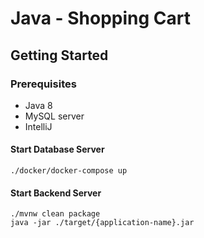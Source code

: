 # Java - Shopping Cart

## Getting Started

### Prerequisites
- Java 8
- MySQL server
- IntelliJ

#### Start Database Server
```
./docker/docker-compose up
```

#### Start Backend Server
```
./mvnw clean package
java -jar ./target/{application-name}.jar
```
